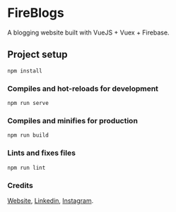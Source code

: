 # FireBlogs

A blogging website built with VueJS + Vuex + Firebase.

## Project setup

```
npm install
```

### Compiles and hot-reloads for development

```
npm run serve
```

### Compiles and minifies for production

```
npm run build
```

### Lints and fixes files

```
npm run lint
```

### Credits

[Website](http://shubhamm.in/), [Linkedin](https://www.linkedin.com/in/kumarsks619/), [Instagram](https://www.instagram.com/blck_tie/).
